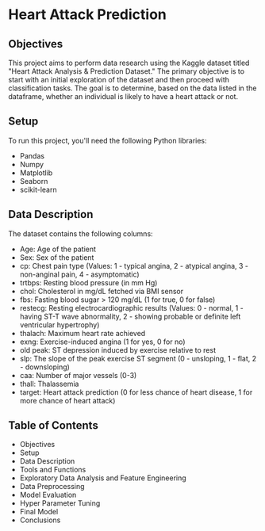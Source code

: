 # Heart Attack Prediction

## Objectives

This project aims to perform data research using the Kaggle dataset titled "Heart Attack Analysis & Prediction Dataset." The primary objective is to start with an initial exploration of the dataset and then proceed with classification tasks. The goal is to determine, based on the data listed in the dataframe, whether an individual is likely to have a heart attack or not.

## Setup

To run this project, you'll need the following Python libraries:

- Pandas
- Numpy
- Matplotlib
- Seaborn
- scikit-learn

## Data Description
The dataset contains the following columns:

- Age: Age of the patient
- Sex: Sex of the patient
- cp: Chest pain type (Values: 1 - typical angina, 2 - atypical angina, 3 - non-anginal pain, 4 - asymptomatic)
- trtbps: Resting blood pressure (in mm Hg)
- chol: Cholesterol in mg/dL fetched via BMI sensor
- fbs: Fasting blood sugar > 120 mg/dL (1 for true, 0 for false)
- restecg: Resting electrocardiographic results (Values: 0 - normal, 1 - having ST-T wave abnormality, 2 - showing probable or definite left ventricular hypertrophy)
- thalach: Maximum heart rate achieved
- exng: Exercise-induced angina (1 for yes, 0 for no)
- old peak: ST depression induced by exercise relative to rest
- slp: The slope of the peak exercise ST segment (0 - unsloping, 1 - flat, 2 - downsloping)
- caa: Number of major vessels (0-3)
- thall: Thalassemia
- target: Heart attack prediction (0 for less chance of heart disease, 1 for more chance of heart attack)

## Table of Contents
- Objectives
- Setup
- Data Description
- Tools and Functions
- Exploratory Data Analysis and Feature Engineering
- Data Preprocessing
- Model Evaluation
- Hyper Parameter Tuning
- Final Model
- Conclusions



